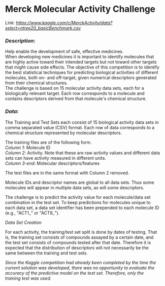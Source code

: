 # Merck Molecular Activity Challenge
*Link: https://www.kaggle.com/c/MerckActivity/data?select=ntree20_basicBenchmark.csv*  
### *Description*:   
Help enable the development of safe, effective medicines.  
When developing new medicines it is important to identify molecules that are highly active toward their intended targets but not toward other targets that might cause side effects. The objective of this competition is to identify the best statistical techniques for predicting biological activities of different molecules, both on- and off-target, given numerical descriptors generated from their chemical structures.  
The challenge is based on 15 molecular activity data sets, each for a biologically relevant target. Each row corresponds to a molecule and contains descriptors derived from that molecule's chemical structure.

### *Data*:
The Training and Test Sets each consist of 15 biological activity data sets in comma separated value (CSV) format. Each row of data corresponds to a chemical structure represented by molecular descriptors.

The training files are of the following form.   
*Column 1*: Molecule ID  
*Column 2*: Activity. Note that these are raw activity values and different data sets can have activity measured in different units.  
*Column 3-end*: Molecular descriptors/features  

The test files are in the same format with Column 2 removed.

Molecule IDs and descriptor names are global to all data sets. Thus some molecules will appear in multiple data sets, as will some descriptors.

The challenge is to predict the activity value for each molecule/data set combination in the test set. To keep predictions for molecules unique to each data set, a data set identifier has been prepended to each molecule ID (e.g., "ACT1_" or "ACT8_").

*Data Set Creation*

For each activity, the training/test set split is done by dates of testing.  That is, the training set consists of compounds assayed by a certain date, and the test set consists of compounds tested after that date. Therefore it is expected that the distribution of descriptors will not necessarily be the same between the training and test sets.

*Since the Kaggle competition had already been completed by the time the current solution was developed, there was no opportunity to evaluate the accuracy of the predictive model on the test set. Therefore, only the training test was used.*
